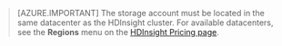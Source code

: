 > [AZURE.IMPORTANT]
> The storage account must be located in the same datacenter as the HDInsight cluster. For available datacenters, see the **Regions** menu on the [HDInsight Pricing page](/pricing/details/hdinsight/).
> 
>